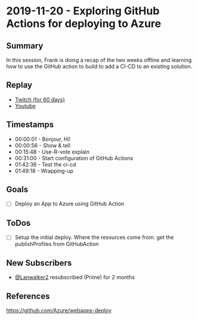 
# 2019-11-20 - Exploring GitHub Actions for deploying to Azure

Summary
-------

In this session, Frank is doing a recap of the two weeks offline and learning how to use the GitHub action to build to add a CI-CD to an existing solution.

Replay
------

- [Twitch (for 60 days)](https://www.twitch.tv/videos/)
- [Youtube](https://youtu.be/_yXeVo1LKJ8)


Timestamps
--------

- 00:00:01 - Bonjour, Hi!
- 00:00:56 - Show & tell
- 00:15:48 - Use-R-vote explain
- 00:31:00 - Start configuration of GitHub Actions
- 01:42:36 - Test the ci-cd
- 01:49:18 - Wrapping-up

Goals
-----

- [ ] Deploy an App to Azure using GitHub Action



ToDos
-----
- [ ] Setup the initial deploy. Where the resources come from. get the publishProfiles from GitHubAction


New Subscribers
---------------

- [@Lanwalker2](https://www.twitch.tv/Lanwalker2) resubscribed (Prime) for 2 months



References
----------

https://github.com/Azure/webapps-deploy